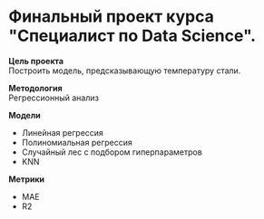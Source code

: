 # Финальный проект курса "Специалист по Data Science".

**Цель проекта**   
Построить модель, предсказывающую температуру стали.

**Методология**   
Регрессионный анализ

**Модели**
- Линейная регрессия
- Полиномиальная регрессия
- Случайный лес с подбором гиперпараметров
- KNN

**Метрики**
- MAE
- R2
